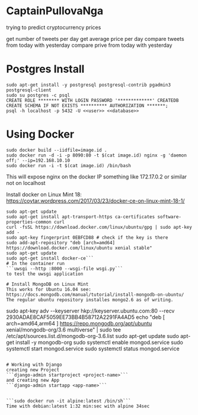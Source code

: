 # CaptainPullovaNga
trying to predict cryptocurrency prices

get number of tweets per day
get average price per day
compare tweets from today with yesterday
compare prive from today with yesterday


# Postgres Install
```
sudo apt-get install -y postgresql postgresql-contrib pgadmin3 postgresql-client
sudo su postgres -c psql
CREATE ROLE ******** WITH LOGIN PASSWORD '*************' CREATEDB
CREATE SCHEMA IF NOT EXISTS ********** AUTHORIZATION *******;
psql -h localhost -p 5432 -U <<user>> <<database>>
```

# Using Docker
```
sudo docker build --iidfile=image.id .
sudo docker run -d -i -p 8090:80 -t $(cat image.id) nginx -g 'daemon off;' --ip=192.168.10.10
sudo docker run -i -t $(cat image.id) /bin/bash
```

This will expose nginx on the docker IP something like 172.17.0.2 or similar not on localhost

Install docker on Linux Mint 18: https://coytar.wordpress.com/2017/03/23/docker-ce-on-linux-mint-18-1/
```sudo apt-get remove docker docker-engine docker.io
sudo apt-get update
sudo apt-get install apt-transport-https ca-certificates software-properties-common curl
curl -fsSL https://download.docker.com/linux/ubuntu/gpg | sudo apt-key add -
sudo apt-key fingerprint 0EBFCD88 # check if the key is there
sudo add-apt-repository "deb [arch=amd64] https://download.docker.com/linux/ubuntu xenial stable"
sudo apt-get update
sudo apt-get install docker-ce```
# In the container run
```uwsgi --http :8000 --wsgi-file wsgi.py```
to test the uwsgi application

# Install MongoDB on Linux Mint
This works for Ubuntu 16.04 see: https://docs.mongodb.com/manual/tutorial/install-mongodb-on-ubuntu/
The regular ubuntu repository installes mongo2.6 as of writing.
```
sudo apt-key adv --keyserver hkp://keyserver.ubuntu.com:80 --recv 2930ADAE8CAF5059EE73BB4B58712A2291FA4AD5
echo "deb [ arch=amd64,arm64 ] https://repo.mongodb.org/apt/ubuntu xenial/mongodb-org/3.6 multiverse" | sudo tee /etc/apt/sources.list.d/mongodb-org-3.6.list
sudo apt-get update
sudo apt-get install -y mongodb-org
sudo systemctl enable mongod.service 
sudo systemctl start mongod.service 
sudo systemctl status mongod.service 
```

# Working with Django
creating new Project
```django-admin startproject <project-name>```
and creating new App
```django-admin startapp <app-name>```


```sudo docker run -it alpine:latest /bin/sh```
Time with debian:latest 1:32 min:sec with alpine 34sec
